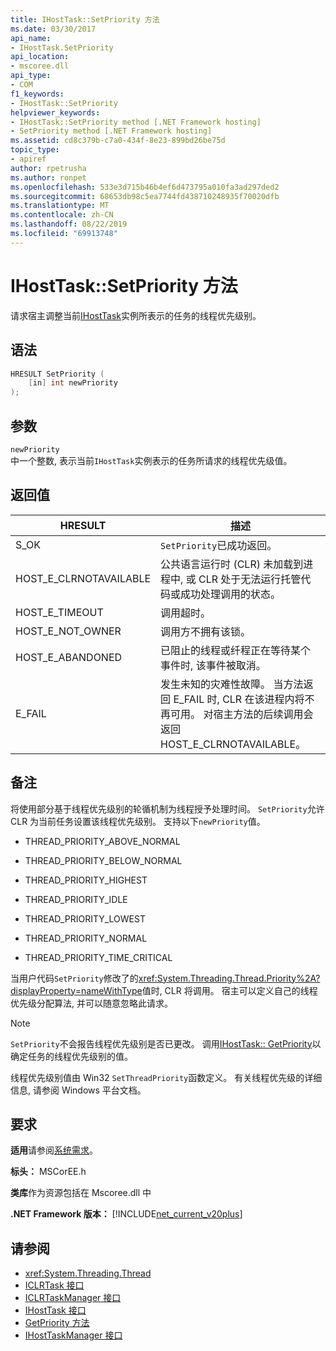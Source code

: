 ```yaml
---
title: IHostTask::SetPriority 方法
ms.date: 03/30/2017
api_name:
- IHostTask.SetPriority
api_location:
- mscoree.dll
api_type:
- COM
f1_keywords:
- IHostTask::SetPriority
helpviewer_keywords:
- IHostTask::SetPriority method [.NET Framework hosting]
- SetPriority method [.NET Framework hosting]
ms.assetid: cd8c379b-c7a0-434f-8e23-899bd26be75d
topic_type:
- apiref
author: rpetrusha
ms.author: ronpet
ms.openlocfilehash: 533e3d715b46b4ef6d473795a010fa3ad297ded2
ms.sourcegitcommit: 68653db98c5ea7744fd438710248935f70020dfb
ms.translationtype: MT
ms.contentlocale: zh-CN
ms.lasthandoff: 08/22/2019
ms.locfileid: "69913748"
---
```

# <a name="ihosttasksetpriority-method"></a>IHostTask::SetPriority 方法
请求宿主调整当前[IHostTask](../../../../docs/framework/unmanaged-api/hosting/ihosttask-interface.md)实例所表示的任务的线程优先级别。  
  
## <a name="syntax"></a>语法  
  
```cpp  
HRESULT SetPriority (  
    [in] int newPriority  
);  
```  
  
## <a name="parameters"></a>参数  
 `newPriority`  
 中一个整数, 表示当前`IHostTask`实例表示的任务所请求的线程优先级值。  
  
## <a name="return-value"></a>返回值  
  
|HRESULT|描述|  
|-------------|-----------------|  
|S_OK|`SetPriority`已成功返回。|  
|HOST_E_CLRNOTAVAILABLE|公共语言运行时 (CLR) 未加载到进程中, 或 CLR 处于无法运行托管代码或成功处理调用的状态。|  
|HOST_E_TIMEOUT|调用超时。|  
|HOST_E_NOT_OWNER|调用方不拥有该锁。|  
|HOST_E_ABANDONED|已阻止的线程或纤程正在等待某个事件时, 该事件被取消。|  
|E_FAIL|发生未知的灾难性故障。 当方法返回 E_FAIL 时, CLR 在该进程内将不再可用。 对宿主方法的后续调用会返回 HOST_E_CLRNOTAVAILABLE。|  
  
## <a name="remarks"></a>备注  
 将使用部分基于线程优先级别的轮循机制为线程授予处理时间。 `SetPriority`允许 CLR 为当前任务设置该线程优先级别。 支持以下`newPriority`值。  
  
- THREAD_PRIORITY_ABOVE_NORMAL  
  
- THREAD_PRIORITY_BELOW_NORMAL  
  
- THREAD_PRIORITY_HIGHEST  
  
- THREAD_PRIORITY_IDLE  
  
- THREAD_PRIORITY_LOWEST  
  
- THREAD_PRIORITY_NORMAL  
  
- THREAD_PRIORITY_TIME_CRITICAL  
  
 当用户代码`SetPriority`修改了的<xref:System.Threading.Thread.Priority%2A?displayProperty=nameWithType>值时, CLR 将调用。 宿主可以定义自己的线程优先级分配算法, 并可以随意忽略此请求。  
  
> [!NOTE]
> `SetPriority`不会报告线程优先级别是否已更改。 调用[IHostTask:: GetPriority](../../../../docs/framework/unmanaged-api/hosting/ihosttask-getpriority-method.md)以确定任务的线程优先级别的值。  
  
 线程优先级别值由 Win32 `SetThreadPriority`函数定义。 有关线程优先级的详细信息, 请参阅 Windows 平台文档。  
  
## <a name="requirements"></a>要求  
 **适用**请参阅[系统需求](../../../../docs/framework/get-started/system-requirements.md)。  
  
 **标头：** MSCorEE.h  
  
 **类库**作为资源包括在 Mscoree.dll 中  
  
 **.NET Framework 版本：** [!INCLUDE[net_current_v20plus](../../../../includes/net-current-v20plus-md.md)]  
  
## <a name="see-also"></a>请参阅

- <xref:System.Threading.Thread>
- [ICLRTask 接口](../../../../docs/framework/unmanaged-api/hosting/iclrtask-interface.md)
- [ICLRTaskManager 接口](../../../../docs/framework/unmanaged-api/hosting/iclrtaskmanager-interface.md)
- [IHostTask 接口](../../../../docs/framework/unmanaged-api/hosting/ihosttask-interface.md)
- [GetPriority 方法](../../../../docs/framework/unmanaged-api/hosting/ihosttask-getpriority-method.md)
- [IHostTaskManager 接口](../../../../docs/framework/unmanaged-api/hosting/ihosttaskmanager-interface.md)
